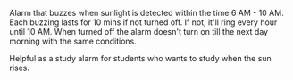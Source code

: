 Alarm that buzzes when sunlight is detected within the time 6 AM - 10 AM. 
Each buzzing lasts for 10 mins if not turned off. If not, it'll ring every hour until 10 AM.
When turned off the alarm doesn't turn on till the next day morning with the same conditions.

Helpful as a study alarm for students who wants to study when the sun rises.
